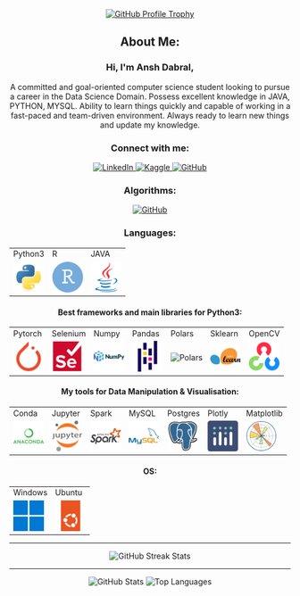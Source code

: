 
<div align="center">
    <a href="https://github.com/ryo-ma/github-profile-trophy">
        <img src="https://github-profile-trophy.vercel.app/?username=anshd2002&title=Stars,Followers,Commits,Repositories,MultipleLang,PullRequest&theme=onedark" alt="GitHub Profile Trophy">
    </a>
</div>

<div align="center">
    <h2>About Me:</h2>
    <h3>Hi, I'm Ansh Dabral,</h3>
    <p>A committed and goal-oriented computer science student looking to pursue a career in the Data Science Domain. Possess excellent knowledge in JAVA, PYTHON, MYSQL. Ability to learn things quickly and capable of working in a fast-paced and team-driven environment. Always ready to learn new things and update my knowledge.</p>

 <h3 align="center">Connect with me:</h3>
    <p align="center">
        <a href="https://www.linkedin.com/in/ansh-dabral-8847b61b1/" target="blank">
            <img src="https://raw.githubusercontent.com/rahuldkjain/github-profile-readme-generator/master/src/images/icons/Social/linked-in-alt.svg" alt="LinkedIn" height="30" width="40" />
        </a>
        <a href="https://www.kaggle.com/anshdabral" target="blank">
            <img src="https://raw.githubusercontent.com/rahuldkjain/github-profile-readme-generator/master/src/images/icons/Social/kaggle.svg" alt="Kaggle" height="30" width="40" />
        </a>
        <a href="https://github.com/AnshD2002" target="blank">
            <img src="https://raw.githubusercontent.com/rahuldkjain/github-profile-readme-generator/master/src/images/icons/Social/github.svg" alt="GitHub" height="30" width="40" />
        </a>
    </p>

   <h3 align="center">Algorithms: </h3>
   <p align="center">
   <a href="https://www.geeksforgeeks.org/user/anshd8218555/"><img src="https://repository-images.githubusercontent.com/389729275/371ba38b-8a03-4bff-916c-c3fa5396ceda" alt="GitHub" height="60" width="80" /></a>
</p>
    <h3 align="center">Languages:</h3>
    <table align="center">
        <tr>
            <td>Python3</td>
            <td>R</td>
            <td>JAVA</td>
        </tr>
        <tr>
            <td><img src="https://github.com/devicons/devicon/blob/master/icons/python/python-original.svg" title="Python" alt="Python" width="55" height="55"/></td>
            <td><img src="https://github.com/devicons/devicon/blob/master/icons/rstudio/rstudio-original.svg" title="R" alt="R" width="55" height="55"/></td>
            <td><img src="https://github.com/devicons/devicon/blob/master/icons/java/java-original.svg" title="Java" alt="Java" width="55" height="55"/></td>
        </tr>
    </table>
    <h4 align="center">Best frameworks and main libraries for Python3:</h4>
    <table>
        <tr>
            <td>Pytorch</td>
            <td>Selenium</td>
            <td>Numpy</td>
            <td>Pandas</td>
            <td>Polars</td>
            <td>Sklearn</td>
            <td>OpenCV</td>
        </tr>
        <tr>
            <td><img src="https://github.com/devicons/devicon/blob/master/icons/pytorch/pytorch-original.svg" title="Pytorch" alt="Pytorch" width="55" height="55"/></td>
            <td><img src="https://github.com/devicons/devicon/blob/master/icons/selenium/selenium-original.svg" title="Selenium" alt="Selenium" width="55" height="55"/></td>
            <td><img src="https://github.com/devicons/devicon/blob/master/icons/numpy/numpy-original-wordmark.svg" title="Numpy" alt="Numpy" width="55" height="55"/></td>
            <td><img src="https://github.com/devicons/devicon/blob/master/icons/pandas/pandas-original.svg" title="Pandas" alt="Pandas" width="55" height="55"/></td>
            <td><img src="https://avatars.githubusercontent.com/u/83768144?s=200&v=4" title="Polars" alt="Polars" width="55" height="55"/></td>
            <td><img src="https://github.com/devicons/devicon/blob/master/icons/scikitlearn/scikitlearn-original.svg" title="sklearn" alt="sklearn" width="55" height="55"/></td>
            <td><img src="https://github.com/devicons/devicon/blob/master/icons/opencv/opencv-original.svg" title="OpenCV" alt="OpenCV" width="55" height="55"/></td>
        </tr>
    </table align="center">

   <h4 align="center">My tools for Data Manipulation & Visualisation:</h4>
    <table align="center">
        <tr>
            <td>Conda</td>
            <td>Jupyter</td>
            <td>Spark</td>
            <td>MySQL</td>
            <td>Postgres</td>
            <td>Plotly</td>
            <td>Matplotlib</td>
        </tr>
        <tr>
            <td><img src="https://github.com/devicons/devicon/blob/master/icons/anaconda/anaconda-original-wordmark.svg" title="Anaconda" alt="Conda" width="55" height="55"/></td>
            <td><img src="https://github.com/devicons/devicon/blob/master/icons/jupyter/jupyter-original-wordmark.svg" title="Jupyter" alt="Jupyter" width="55" height="55"/></td>
            <td><img src="https://github.com/devicons/devicon/blob/master/icons/apachespark/apachespark-original-wordmark.svg" title="Spark" alt="Spark" width="55" height="55"/></td>
            <td><img src="https://github.com/devicons/devicon/blob/master/icons/mysql/mysql-original-wordmark.svg" title="MySQL" alt="MySQL" width="55" height="55"/></td>
            <td><img src="https://github.com/devicons/devicon/blob/master/icons/postgresql/postgresql-original.svg" title="Postgres" alt="Postgres" width="55" height="55"/></td>
            <td><img src="https://github.com/devicons/devicon/blob/master/icons/plotly/plotly-original.svg" title="Plotly" alt="Plotly" width="55" height="55"/></td>
            <td><img src="https://github.com/devicons/devicon/blob/master/icons/matplotlib/matplotlib-original.svg" title="Matplotlib" alt="Matplotlib" width="55" height="55"/></td>
        </tr>
    </table>

   <h4 align="center">OS:</h4>
    <table align="center">
        <tr>
            <td>Windows</td>
            <td>Ubuntu</td>
        </tr>
        <tr>
            <td><img src="https://github.com/devicons/devicon/blob/master/icons/windows11/windows11-original.svg" title="Windows" alt="Windows" width="55" height="55"/></td>
            <td><img src="https://github.com/devicons/devicon/blob/master/icons/ubuntu/ubuntu-original.svg" title="Ubuntu" alt="Ubuntu" width="55" height="55"/></td>
        </tr>
    </table>
</div>

<hr>

<div align="center">
    <img width="800" height="220" src="https://streak-stats.demolab.com?user=anshd2002&theme=highcontrast&hide_border=true&border_radius=5&card_width=800" alt="GitHub Streak Stats">
</div>

<hr>

<div align="center">
    <img width="600" height="200" src="https://github-readme-stats.vercel.app/api?username=anshd2002&show_icons=true&theme=vision-friendly-dark" alt="GitHub Stats">
    <img width="400" height="200" src="https://github-readme-stats.vercel.app/api/top-langs/?username=anshd2002&size_weight=0.0005&count_weight=0.3&layout=compact&theme=vision-friendly-dark" alt="Top Languages">
</div>
